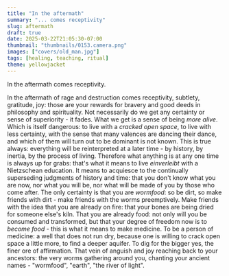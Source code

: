 ```yaml
---
title: "In the aftermath"
summary: "... comes receptivity"
slug: aftermath
draft: true
date: 2025-03-22T21:05:30-07:00
thumbnail: "thumbnails/0153.camera.png"
images: ["covers/old_man.jpg"]
tags: [healing, teaching, ritual]
theme: yellowjacket
---
```


In the aftermath comes receptivity.

In the aftermath of rage and destruction comes receptivity, subtlety, gratitude, joy: those are your rewards for bravery and good deeds in philosophy and spirituality. Not necessarily do we get any certainty or sense of superiority - it fades. What we get is a sense of being *more alive*. Which is itself dangerous: to live with a *cracked open space*, to live with less certainty, with the sense that many valences are dancing their dance, and which of them will turn out to be dominant is not known. This is true always: everything will be reinterpreted at a later time - by history, by inertia, by the process of living. Therefore what anything is at any one time is always up for grabs: that's what it means to live *einverleibt* with a Nietzschean education. It means to acquiesce to the continually superseding judgments of history and time: that you don't know what you are now, nor what you will be, nor what will be made of you by those who come after. The only certainty is that you are *wormfood*: so be dirt, so make friends with dirt - make friends with the worms preemptively. Make friends with the idea that you are already on fire: that your bones are being dried for someone else's kiln. That you are already food: not only will you be consumed and transformed, but that your degree of freedom now is to *become food* - this is what it means to make medicine. To be a person of medicine: a well that does not run dry, because one is willing to crack open space a little more, to find a deeper aquifer. To dig for the bigger yes, the finer ore of affirmation. That vein of anguish and joy reaching back to your ancestors: the very worms gathering around you, chanting your ancient names - "wormfood", "earth", "the river of light".

